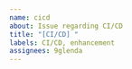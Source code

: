 ```yaml
---
name: cicd
about: Issue regarding CI/CD
title: "[CI/CD] "
labels: CI/CD, enhancement
assignees: 9glenda
---
```

